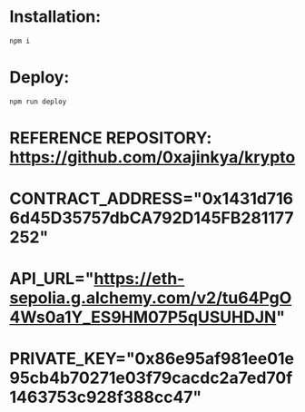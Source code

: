 # Installation:
```bash
npm i
```

# Deploy:
```bash
npm run deploy
```

# REFERENCE REPOSITORY: https://github.com/0xajinkya/krypto
# CONTRACT_ADDRESS="0x1431d7166d45D35757dbCA792D145FB281177252"
# API_URL="https://eth-sepolia.g.alchemy.com/v2/tu64PgO4Ws0a1Y_ES9HM07P5qUSUHDJN"
# PRIVATE_KEY="0x86e95af981ee01e95cb4b70271e03f79cacdc2a7ed70f1463753c928f388cc47"